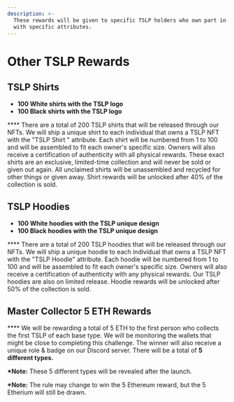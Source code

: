 ```yaml
---
description: >-
  These rewards will be given to specific TSLP holders who own part in Pantheon
  with specific attributes.
---
```


# Other TSLP Rewards

## **TSLP Shirts**

* **100 White shirts with the TSLP logo**
* **100 Black shirts with the TSLP logo**

&#x20;    ****     There are a total of 200 TSLP shirts that will be released through our NFTs. We will ship a unique shirt to each individual that owns a TSLP NFT with the "TSLP Shirt " attribute. Each shirt will be numbered from 1 to 100 and will be assembled to fit each owner's specific size. Owners will also receive a certification of authenticity with all physical rewards. These exact shirts are an exclusive, limited-time collection and will never be sold or given out again. All unclaimed shirts will be unassembled and recycled for other things or given away. Shirt rewards will be unlocked after 40% of the collection is sold.



## **TSLP Hoodies**

* **100 White hoodies with the TSLP unique design**
* **100 Black hoodies with the TSLP unique design**

&#x20;    ****     There are a total of 200 TSLP hoodies that will be released through our NFTs. We will ship a unique hoodie to each individual that owns a TSLP NFT with the "TSLP Hoodie" attribute. Each hoodie will be numbered from 1 to 100 and will be assembled to fit each owner's specific size. Owners will also receive a certification of authenticity with any physical rewards. Our TSLP hoodies are also on limited release. Hoodie rewards will be unlocked after 50% of the collection is sold.



## **Master Collector 5 ETH Rewards**

&#x20;    ****     We will be rewarding a total of 5 ETH to the first person who collects the first TSLP of each base type. We will be monitoring the wallets that might be close to completing this challenge. The winner will also receive a unique role & badge on our Discord server. There will be a total of **5 different types.**

**\*Note:** These 5 different types will be revealed after the launch.

**\*Note:** The rule may change to win the 5 Ethereum reward, but the 5 Etherium will still be drawn.
